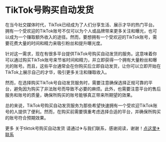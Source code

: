 # TikTok号购买自动发货

在当今社交媒体时代，TikTok已经成为了人们分享生活、展示才华的热门平台。拥有一个受欢迎的TikTok账号不仅可以为个人或品牌带来更多关注和曝光，也可以成为一个赚取额外收入的途径。然而，要想拥有一个受欢迎的TikTok账号，需要花费大量的时间和精力来吸引粉丝和提升曝光度。

针对这一需求，现在有很多平台提供TikTok号购买自动发货的服务。这意味着你可以通过购买TikTok账号来节省时间和精力，并立即获得一个拥有大量粉丝和曝光的账号。而且，这些平台通常会在你购买后立即自动发货，让你可以立即开始在TikTok上展示自己的才华，吸引更多关注和赚取收入。

然而，在选择购买TikTok号自动发货服务时，需要注意确保选择正规可靠的平台，避免因为购买了非法账号而导致不必要的麻烦。此外，也需要注意平台的售后服务和账号的质量，确保所购买的账号能够真正带来所期望的效果。

总的来说，TikTok号购买自动发货服务为那些希望快速拥有一个受欢迎TikTok账号的人提供了便利。然而，在购买前需要慎重考虑选择合适的平台，并确保所购买的账号符合预期效果。

更多 关于tiktok号购买自动发货 请通过✈与我们联系，感谢阅读，谢谢！[点这里✈联系](https://w.k02.cc)